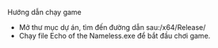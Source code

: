 Hướng dẫn chạy game
- Mở thư mục dự án, tìm đến đường dẫn sau:/x64/Release/
- Chạy file Echo of the Nameless.exe để bắt đầu chơi game.